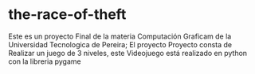 # the-race-of-theft

Este es un proyecto Final de la materia Computación Graficam de la Universidad Tecnologica de Pereira; El proyecto Proyecto consta de Realizar un juego de 3 niveles, este Videojuego está realizado en python con la libreria pygame 